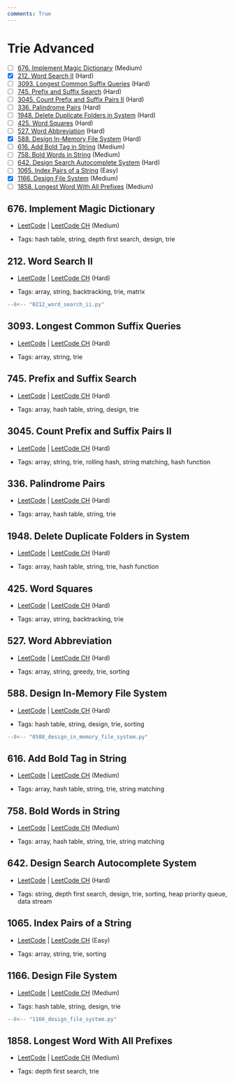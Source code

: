 ```yaml
---
comments: True
---
```


# Trie Advanced

- [ ] [676. Implement Magic Dictionary](https://leetcode.cn/problems/implement-magic-dictionary/) (Medium)
- [x] [212. Word Search II](https://leetcode.cn/problems/word-search-ii/) (Hard)
- [ ] [3093. Longest Common Suffix Queries](https://leetcode.cn/problems/longest-common-suffix-queries/) (Hard)
- [ ] [745. Prefix and Suffix Search](https://leetcode.cn/problems/prefix-and-suffix-search/) (Hard)
- [ ] [3045. Count Prefix and Suffix Pairs II](https://leetcode.cn/problems/count-prefix-and-suffix-pairs-ii/) (Hard)
- [ ] [336. Palindrome Pairs](https://leetcode.cn/problems/palindrome-pairs/) (Hard)
- [ ] [1948. Delete Duplicate Folders in System](https://leetcode.cn/problems/delete-duplicate-folders-in-system/) (Hard)
- [ ] [425. Word Squares](https://leetcode.cn/problems/word-squares/) (Hard)
- [ ] [527. Word Abbreviation](https://leetcode.cn/problems/word-abbreviation/) (Hard)
- [x] [588. Design In-Memory File System](https://leetcode.cn/problems/design-in-memory-file-system/) (Hard)
- [ ] [616. Add Bold Tag in String](https://leetcode.cn/problems/add-bold-tag-in-string/) (Medium)
- [ ] [758. Bold Words in String](https://leetcode.cn/problems/bold-words-in-string/) (Medium)
- [ ] [642. Design Search Autocomplete System](https://leetcode.cn/problems/design-search-autocomplete-system/) (Hard)
- [ ] [1065. Index Pairs of a String](https://leetcode.cn/problems/index-pairs-of-a-string/) (Easy)
- [x] [1166. Design File System](https://leetcode.cn/problems/design-file-system/) (Medium)
- [ ] [1858. Longest Word With All Prefixes](https://leetcode.cn/problems/longest-word-with-all-prefixes/) (Medium)

## 676. Implement Magic Dictionary

-   [LeetCode](https://leetcode.com/problems/implement-magic-dictionary/) | [LeetCode CH](https://leetcode.cn/problems/implement-magic-dictionary/) (Medium)

-   Tags: hash table, string, depth first search, design, trie

## 212. Word Search II

-   [LeetCode](https://leetcode.com/problems/word-search-ii/) | [LeetCode CH](https://leetcode.cn/problems/word-search-ii/) (Hard)

-   Tags: array, string, backtracking, trie, matrix

```python title="212. Word Search II - Python Solution"
--8<-- "0212_word_search_ii.py"
```

## 3093. Longest Common Suffix Queries

-   [LeetCode](https://leetcode.com/problems/longest-common-suffix-queries/) | [LeetCode CH](https://leetcode.cn/problems/longest-common-suffix-queries/) (Hard)

-   Tags: array, string, trie

## 745. Prefix and Suffix Search

-   [LeetCode](https://leetcode.com/problems/prefix-and-suffix-search/) | [LeetCode CH](https://leetcode.cn/problems/prefix-and-suffix-search/) (Hard)

-   Tags: array, hash table, string, design, trie

## 3045. Count Prefix and Suffix Pairs II

-   [LeetCode](https://leetcode.com/problems/count-prefix-and-suffix-pairs-ii/) | [LeetCode CH](https://leetcode.cn/problems/count-prefix-and-suffix-pairs-ii/) (Hard)

-   Tags: array, string, trie, rolling hash, string matching, hash function

## 336. Palindrome Pairs

-   [LeetCode](https://leetcode.com/problems/palindrome-pairs/) | [LeetCode CH](https://leetcode.cn/problems/palindrome-pairs/) (Hard)

-   Tags: array, hash table, string, trie

## 1948. Delete Duplicate Folders in System

-   [LeetCode](https://leetcode.com/problems/delete-duplicate-folders-in-system/) | [LeetCode CH](https://leetcode.cn/problems/delete-duplicate-folders-in-system/) (Hard)

-   Tags: array, hash table, string, trie, hash function

## 425. Word Squares

-   [LeetCode](https://leetcode.com/problems/word-squares/) | [LeetCode CH](https://leetcode.cn/problems/word-squares/) (Hard)

-   Tags: array, string, backtracking, trie

## 527. Word Abbreviation

-   [LeetCode](https://leetcode.com/problems/word-abbreviation/) | [LeetCode CH](https://leetcode.cn/problems/word-abbreviation/) (Hard)

-   Tags: array, string, greedy, trie, sorting

## 588. Design In-Memory File System

-   [LeetCode](https://leetcode.com/problems/design-in-memory-file-system/) | [LeetCode CH](https://leetcode.cn/problems/design-in-memory-file-system/) (Hard)

-   Tags: hash table, string, design, trie, sorting

```python title="588. Design In-Memory File System - Python Solution"
--8<-- "0588_design_in_memory_file_system.py"
```

## 616. Add Bold Tag in String

-   [LeetCode](https://leetcode.com/problems/add-bold-tag-in-string/) | [LeetCode CH](https://leetcode.cn/problems/add-bold-tag-in-string/) (Medium)

-   Tags: array, hash table, string, trie, string matching

## 758. Bold Words in String

-   [LeetCode](https://leetcode.com/problems/bold-words-in-string/) | [LeetCode CH](https://leetcode.cn/problems/bold-words-in-string/) (Medium)

-   Tags: array, hash table, string, trie, string matching

## 642. Design Search Autocomplete System

-   [LeetCode](https://leetcode.com/problems/design-search-autocomplete-system/) | [LeetCode CH](https://leetcode.cn/problems/design-search-autocomplete-system/) (Hard)

-   Tags: string, depth first search, design, trie, sorting, heap priority queue, data stream

## 1065. Index Pairs of a String

-   [LeetCode](https://leetcode.com/problems/index-pairs-of-a-string/) | [LeetCode CH](https://leetcode.cn/problems/index-pairs-of-a-string/) (Easy)

-   Tags: array, string, trie, sorting

## 1166. Design File System

-   [LeetCode](https://leetcode.com/problems/design-file-system/) | [LeetCode CH](https://leetcode.cn/problems/design-file-system/) (Medium)

-   Tags: hash table, string, design, trie

```python title="1166. Design File System - Python Solution"
--8<-- "1166_design_file_system.py"
```

## 1858. Longest Word With All Prefixes

-   [LeetCode](https://leetcode.com/problems/longest-word-with-all-prefixes/) | [LeetCode CH](https://leetcode.cn/problems/longest-word-with-all-prefixes/) (Medium)

-   Tags: depth first search, trie
